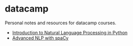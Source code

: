 # datacamp

Personal notes and resources for datacamp courses.

- [Introduction to Natural Language Processing in Python](/Introduction_to_Natural_Language_Processing_in_Python)
- [Advanced NLP with spaCy](/Advanced_NLP_with_spaCy)
